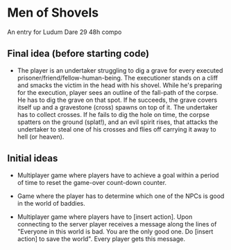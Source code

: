 # Men of Shovels

An entry for Ludum Dare 29 48h compo

## Final idea (before starting code)

*   The player is an undertaker struggling to dig a grave for every executed
    prisoner/friend/fellow-human-being. The executioner stands on a cliff
    and smacks the victim in the head with his shovel. While he's preparing
    for the execution, player sees an outline of the fall-path of the corpse.
    He has to dig the grave on that spot. If he succeeds, the grave covers
    itself up and a gravestone (cross) spawns on top of it. The undertaker
    has to collect crosses. If he fails to dig the hole on time, the corpse
    spatters on the ground (splat!), and an evil spirit rises, that attacks
    the undertaker to steal one of his crosses and flies off carrying it away
    to hell (or  heaven).

## Initial ideas

*   Multiplayer game where players have to achieve a goal within a period of
    time to reset the game-over count-down counter.

*   Game where the player has to determine which one of the NPCs is good in
    the world of baddies.

*   Multiplayer game where players have to [insert action]. Upon connecting to
    the server player receives a message along the lines of "Everyone in this
    world is bad. You are the only good one. Do [insert action] to save the
    world". Every player gets this message.
